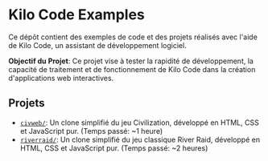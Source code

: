 # Kilo Code Examples

Ce dépôt contient des exemples de code et des projets réalisés avec l'aide de Kilo Code, un assistant de développement logiciel.

**Objectif du Projet**: Ce projet vise à tester la rapidité de développement, la capacité de traitement et de fonctionnement de Kilo Code dans la création d'applications web interactives.

## Projets

*   [`civweb/`](civweb/README.md): Un clone simplifié du jeu Civilization, développé en HTML, CSS et JavaScript pur. (Temps passé: ~1 heure)
*   [`riverraid/`](riverraid/index.html): Un clone simplifié du jeu classique River Raid, développé en HTML, CSS et JavaScript pur. (Temps passé: ~2 heures)